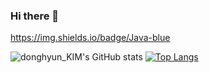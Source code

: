 ### Hi there 👋
https://img.shields.io/badge/Java-blue

![donghyun_KIM's GitHub stats](https://github-readme-stats.vercel.app/api?username=Aura1226&show_icons=true&theme=tokyonight)
[![Top Langs](https://github-readme-stats.vercel.app/api/top-langs/?username=Aura1226&layout=compact&theme=tokyonight)](https://github.com/Aura1226/github-readme-stats)

<!--
**Aura1226/Aura1226** is a ✨ _special_ ✨ repository because its `README.md` (this file) appears on your GitHub profile.

Here are some ideas to get you started:

- 🔭 I’m currently working on ...
- 🌱 I’m currently learning ...
- 👯 I’m looking to collaborate on ...
- 🤔 I’m looking for help with ...
- 💬 Ask me about ...
- 📫 How to reach me: ...
- 😄 Pronouns: ...
- ⚡ Fun fact: ...
-->
